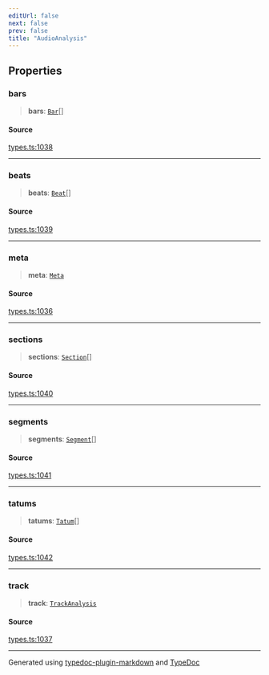 ```yaml
---
editUrl: false
next: false
prev: false
title: "AudioAnalysis"
---
```


## Properties

### bars

> **bars**: [`Bar`](/api/interfaces/bar/)[]

#### Source

[types.ts:1038](https://github.com/fostertheweb/spotify-web-sdk/blob/b2835c1/src/types.ts#L1038)

***

### beats

> **beats**: [`Beat`](/api/interfaces/beat/)[]

#### Source

[types.ts:1039](https://github.com/fostertheweb/spotify-web-sdk/blob/b2835c1/src/types.ts#L1039)

***

### meta

> **meta**: [`Meta`](/api/interfaces/meta/)

#### Source

[types.ts:1036](https://github.com/fostertheweb/spotify-web-sdk/blob/b2835c1/src/types.ts#L1036)

***

### sections

> **sections**: [`Section`](/api/interfaces/section/)[]

#### Source

[types.ts:1040](https://github.com/fostertheweb/spotify-web-sdk/blob/b2835c1/src/types.ts#L1040)

***

### segments

> **segments**: [`Segment`](/api/interfaces/segment/)[]

#### Source

[types.ts:1041](https://github.com/fostertheweb/spotify-web-sdk/blob/b2835c1/src/types.ts#L1041)

***

### tatums

> **tatums**: [`Tatum`](/api/interfaces/tatum/)[]

#### Source

[types.ts:1042](https://github.com/fostertheweb/spotify-web-sdk/blob/b2835c1/src/types.ts#L1042)

***

### track

> **track**: [`TrackAnalysis`](/api/interfaces/trackanalysis/)

#### Source

[types.ts:1037](https://github.com/fostertheweb/spotify-web-sdk/blob/b2835c1/src/types.ts#L1037)

***

Generated using [typedoc-plugin-markdown](https://www.npmjs.com/package/typedoc-plugin-markdown) and [TypeDoc](https://typedoc.org/)

